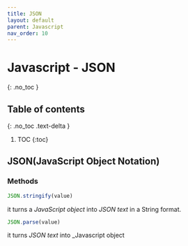 ```yaml
---
title: JSON
layout: default
parent: Javascript
nav_order: 10
---
```


# Javascript - JSON
{: .no_toc }

## Table of contents
{: .no_toc .text-delta }

1. TOC
{:toc}

## **JSON(JavaScript Object Notation)** 
### Methods

```js
JSON.stringify(value) 
```

it turns a _JavaScript object_ into _JSON text_ in a String format.


```js
JSON.parse(value)
```

it turns _JSON text_ into _Javascript object
